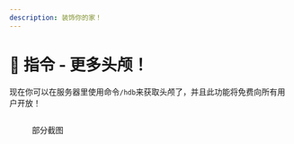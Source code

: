```yaml
---
description: 装饰你的家！
---
```


# 🤯 指令 - 更多头颅！

现在你可以在服务器里使用命令`/hdb`来获取头颅了，并且此功能将免费向所有用户开放！

<figure><img src="https://4782.kstore.space/wiki_gif/heads.png?password=a66b65f505dbdec309da217a1a9f334a-1715966035022" alt=""><figcaption><p>部分截图</p></figcaption></figure>

